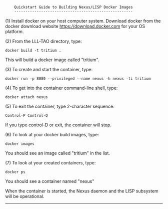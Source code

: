 
        Quickstart Guide to Building Nexus/LISP Docker Images
        -----------------------------------------------------

(1) Install docker on your host computer system. Download docker from the
    docker download website https://download.docker.com for your OS platform.

(2) From the LLL-TAO directory, type:

    docker build -t tritium .

This will build a docker image called "tritium".

(3) To create and start the container, type:

    docker run -p 8080 --privileged --name nexus -h nexus -ti tritium

(4) To get into the container command-line shell, type:

    docker attach nexus

(5) To exit the container, type 2-character sequence:

    Control-P Control-Q

If you type control-D or exit, the container will stop.

(6) To look at your docker build images, type:

    docker images

You should see an image called "tritium" in the list.

(7) To look at your created containers, type:

    docker ps

You should see a container named "nexus"

When the container is started, the Nexus daemon and the LISP subsystem will
be operational.

-------------------------------------------------------------------------------





